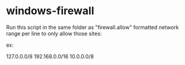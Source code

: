# windows-firewall

Run this script in the same folder as "firewall.allow" formatted network range per line to only allow those sites:

ex:

127.0.0.0/8
192.168.0.0/16
10.0.0.0/8
